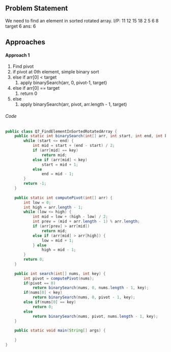 ## Problem Statement
We need to find an element in sorted rotated array.
I/P: 11 12 15 18 2 5 6 8
target 6
ans: 6

## Approaches
#### Approach 1
1) Find pivot
2) if pivot at 0th element, simple binary sort
3) else if arr[0] < target
	1) apply binarySearch(arr, 0, pivot-1, target)
4) else if arr[0] == target
	1) return 0
5) else
	1) apply binarySearch(arr, pivot, arr.length - 1, target)

###### Code
```java
public class Q7_FindElementInSortedRotatedArray {  
    public static int binarySearch(int[] arr, int start, int end, int key) {  
        while (start <= end) {  
            int mid = start + (end - start) / 2;  
            if (arr[mid] == key)  
                return mid;  
            else if (arr[mid] < key)  
                start = mid + 1;  
            else  
                end = mid - 1;  
        }  
        return -1;  
    }  
  
    public static int computePivot(int[] arr) {  
        int low = 0;  
        int high = arr.length - 1;  
        while (low <= high) {  
            int mid = low + (high - low) / 2;  
            int prev = (mid + arr.length - 1) % arr.length;  
            if (arr[prev] > arr[mid])  
                return mid;  
            else if (arr[mid] > arr[high]) {  
                low = mid + 1;  
            } else  
                high = mid - 1;  
        }  
        return 0;  
    }  
  
    public int search(int[] nums, int key) {  
        int pivot = computePivot(nums);  
        if(pivot == 0)  
            return binarySearch(nums, 0, nums.length - 1, key);  
        if(nums[0] < key)  
            return binarySearch(nums, 0, pivot - 1, key);  
        else if(nums[0] == key)  
            return 0;  
        else  
            return binarySearch(nums, pivot, nums.length - 1, key);  
    }  
    
    public static void main(String[] args) {  
  
    }  
}
```

